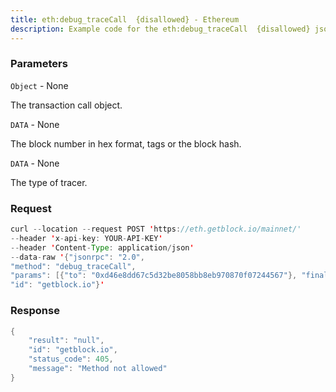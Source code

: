 ```yaml
---
title: eth:debug_traceCall  {disallowed} - Ethereum
description: Example code for the eth:debug_traceCall  {disallowed} json-rpc method. Сomplete guide on how to use eth:debug_traceCall  {disallowed} json-rpc in GetBlock.io Web3 documentation.
---
```


### Parameters


`Object` - None

The transaction call object.

`DATA` - None

The block number in hex format, tags or the block hash.

`DATA` - None

The type of tracer.

### Request

``` java
curl --location --request POST 'https://eth.getblock.io/mainnet/' 
--header 'x-api-key: YOUR-API-KEY' 
--header 'Content-Type: application/json' 
--data-raw '{"jsonrpc": "2.0",
"method": "debug_traceCall",
"params": [{"to": "0xd46e8dd67c5d32be8058bb8eb970870f07244567"}, "finalized", {"tracer": "callTracer"}],
"id": "getblock.io"}'
```

###  Response

``` java
{
    "result": "null",
    "id": "getblock.io",
    "status_code": 405,
    "message": "Method not allowed"
}
```

